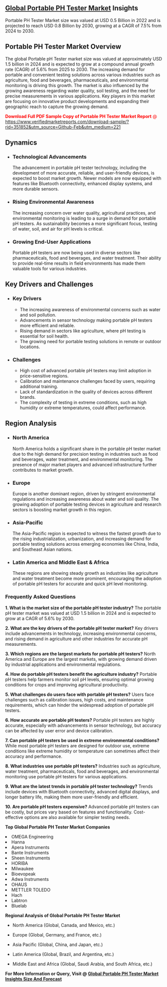 <h2><a href="https://www.verifiedmarketreports.com/download-sample/?rid=351852&amp;utm_source=Github&amp;utm_medium=221" target="_blank">Global Portable PH Tester Market</a> Insights</h2><p>Portable PH Tester Market size was valued at USD 0.5 Billion in 2022 and is projected to reach USD 0.8 Billion by 2030, growing at a CAGR of 7.5% from 2024 to 2030.</p><p> <h2>Portable PH Tester Market Overview</h2> <p>The global Portable pH Tester market size was valued at approximately USD 1.5 billion in 2024 and is expected to grow at a compound annual growth rate (CAGR) of 5.6% from 2025 to 2030. The increasing demand for portable and convenient testing solutions across various industries such as agriculture, food and beverages, pharmaceuticals, and environmental monitoring is driving this growth. The market is also influenced by the growing awareness regarding water quality, soil testing, and the need for precise measurements in various applications. Key players in this market are focusing on innovative product developments and expanding their geographic reach to capture the growing demand.</p> <p><p><span class=""><span style="color: #ff0000;"><strong>Download Full PDF Sample Copy of Portable PH Tester Market Report</strong> @ </span><a href="https://www.verifiedmarketreports.com/download-sample/?rid=351852&amp;utm_source=Github-Feb&amp;utm_medium=221" target="_blank">https://www.verifiedmarketreports.com/download-sample/?rid=351852&amp;utm_source=Github-Feb&amp;utm_medium=221</a></span></p></p> <h2>Dynamics</h2> <ul> <li><h3>Technological Advancements</h3>The advancement in portable pH tester technology, including the development of more accurate, reliable, and user-friendly devices, is expected to boost market growth. Newer models are now equipped with features like Bluetooth connectivity, enhanced display systems, and more durable sensors.</li> <li><h3>Rising Environmental Awareness</h3>The increasing concern over water quality, agricultural practices, and environmental monitoring is leading to a surge in demand for portable pH testers. As sustainability becomes a more significant focus, testing of water, soil, and air for pH levels is critical.</li> <li><h3>Growing End-User Applications</h3>Portable pH testers are now being used in diverse sectors like pharmaceuticals, food and beverages, and water treatment. Their ability to provide real-time results in field environments has made them valuable tools for various industries.</li> </ul> <h2>Key Drivers and Challenges</h2> <ul> <li><h3>Key Drivers</h3> <ul> <li>The increasing awareness of environmental concerns such as water and soil pollution.</li> <li>Advancements in sensor technology making portable pH testers more efficient and reliable.</li> <li>Rising demand in sectors like agriculture, where pH testing is essential for soil health.</li> <li>The growing need for portable testing solutions in remote or outdoor locations.</li> </ul> </li> <li><h3>Challenges</h3> <ul> <li>High cost of advanced portable pH testers may limit adoption in price-sensitive regions.</li> <li>Calibration and maintenance challenges faced by users, requiring additional training.</li> <li>Lack of standardization in the quality of devices across different brands.</li> <li>The complexity of testing in extreme conditions, such as high humidity or extreme temperatures, could affect performance.</li> </ul> </li> </ul> <h2>Region Analysis</h2> <ul> <li><h3>North America</h3>North America holds a significant share in the portable pH tester market due to the high demand for precision testing in industries such as food and beverages, water treatment, and environmental monitoring. The presence of major market players and advanced infrastructure further contributes to market growth.</li> <li><h3>Europe</h3>Europe is another dominant region, driven by stringent environmental regulations and increasing awareness about water and soil quality. The growing adoption of portable testing devices in agriculture and research sectors is boosting market growth in this region.</li> <li><h3>Asia-Pacific</h3>The Asia-Pacific region is expected to witness the fastest growth due to the rising industrialization, urbanization, and increasing demand for portable testing solutions across emerging economies like China, India, and Southeast Asian nations.</li> <li><h3>Latin America and Middle East & Africa</h3>These regions are showing steady growth as industries like agriculture and water treatment become more prominent, encouraging the adoption of portable pH testers for accurate and quick pH level monitoring.</li> </ul> <h3>Frequently Asked Questions</h3> <p><strong>1. What is the market size of the portable pH tester industry?</strong> The portable pH tester market was valued at USD 1.5 billion in 2024 and is expected to grow at a CAGR of 5.6% by 2030.</p> <p><strong>2. What are the key drivers of the portable pH tester market?</strong> Key drivers include advancements in technology, increasing environmental concerns, and rising demand in agriculture and other industries for accurate pH measurements.</p> <p><strong>3. Which regions are the largest markets for portable pH testers?</strong> North America and Europe are the largest markets, with growing demand driven by industrial applications and environmental regulations.</p> <p><strong>4. How do portable pH testers benefit the agriculture industry?</strong> Portable pH testers help farmers monitor soil pH levels, ensuring optimal growing conditions for crops and improving agricultural productivity.</p> <p><strong>5. What challenges do users face with portable pH testers?</strong> Users face challenges such as calibration issues, high costs, and maintenance requirements, which can hinder the widespread adoption of portable pH testers.</p> <p><strong>6. How accurate are portable pH testers?</strong> Portable pH testers are highly accurate, especially with advancements in sensor technology, but accuracy can be affected by user error and device calibration.</p> <p><strong>7. Can portable pH testers be used in extreme environmental conditions?</strong> While most portable pH testers are designed for outdoor use, extreme conditions like extreme humidity or temperature can sometimes affect their accuracy and performance.</p> <p><strong>8. What industries use portable pH testers?</strong> Industries such as agriculture, water treatment, pharmaceuticals, food and beverages, and environmental monitoring use portable pH testers for various applications.</p> <p><strong>9. What are the latest trends in portable pH tester technology?</strong> Trends include devices with Bluetooth connectivity, advanced digital displays, and longer battery life, making them more user-friendly and efficient.</p> <p><strong>10. Are portable pH testers expensive?</strong> Advanced portable pH testers can be costly, but prices vary based on features and functionality. Cost-effective options are also available for simpler testing needs.</p> </p><p><strong>Top Global Portable PH Tester Market Companies</strong></p><div data-test-id=""><p><li>OMEGA Engineering</li><li> Hanna</li><li> Apera Instruments</li><li> Bante Instruments</li><li> Sheen Instruments</li><li> HORIBA</li><li> Milwaukee</li><li> Bioevopeak</li><li> Adwa Instruments</li><li> OHAUS</li><li> METTLER TOLEDO</li><li> Hach</li><li> Labtron</li><li> Bluelab</li></p><div><strong>Regional Analysis of&nbsp;Global Portable PH Tester Market</strong></div><ul><li dir="ltr"><p dir="ltr">North America&nbsp;(Global, Canada, and Mexico, etc.)</p></li><li dir="ltr"><p dir="ltr">Europe (Global, Germany, and France, etc.)</p></li><li dir="ltr"><p dir="ltr">Asia Pacific&nbsp;(Global, China, and Japan, etc.)</p></li><li dir="ltr"><p dir="ltr">Latin America&nbsp;(Global, Brazil, and Argentina, etc.)</p></li><li dir="ltr">Middle East and Africa&nbsp;(Global, Saudi Arabia, and South Africa, etc.)</li></ul><p><strong>For More Information or Query, Visit @&nbsp;</strong><strong><a href="https://www.verifiedmarketreports.com/product/portable-ph-tester-market/?utm_source=Github&amp;utm_medium=221" target="_blank">Global Portable PH Tester Market Insights Size And Forecast</a></strong></p></div>
